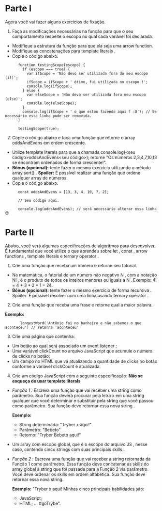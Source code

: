# Parte I

Agora você vai fazer alguns exercícios de fixação.

1. Faça as modificações necessárias na função para que o seu comportamento respeite o escopo no qual cada variável foi declarada.
* Modifique a estrutura da função para que ela seja uma arrow function.
* Modifique as concatenações para template literals .
* Copie o código abaixo.

```
      function testingScope(escopo) {
        if (escopo === true) {
          var ifScope = 'Não devo ser utilizada fora do meu escopo (if)';
          ifScope = ifScope + ' ótimo, fui utilizada no escopo !';
          console.log(ifScope);
        } else {
          var elseScope = 'Não devo ser utilizada fora meu escopo (else)';
          console.log(elseScope);
        }
        console.log(ifScope + ' o que estou fazendo aqui ? :O'); // Se necessário esta linha pode ser removida.
      }

      testingScope(true);

```
2. Copie o código abaixo e faça uma função que retorne o array oddsAndEvens em ordem crescente.
* Utilize template literals para que a chamada console.log(<seu código>oddsAndEvens<seu código>); retorne "Os números 2,3,4,7,10,13 se encontram ordenados de forma crescente!".
* **Bônus (opcional):** tente fazer o mesmo exercício utilizando o método array.sort() . **Spoiler:** É possível realizar uma função que ordene qualquer array de números.
* Copie o código abaixo.

```
      const oddsAndEvens = [13, 3, 4, 10, 7, 2];

      // Seu código aqui.

      console.log(oddsAndEvens); // será necessário alterar essa linha 😉

```

# Parte II

Abaixo, você verá algumas especificações de algoritmos para desenvolver. É fundamental que você utilize o que aprendeu sobre let , const , arrow functions , template literals e ternary operator .
1. Crie uma função que receba um número e retorne seu fatorial.
* Na matemática, o fatorial de um número não negativo N , com a notação N! , é o produto de todos os inteiros menores ou iguais a N . Exemplo: 4! = 4 * 3 * 2 * 1 = 24.
* **Bônus (opcional):** tente fazer o mesmo exercício de forma recursiva . Spoiler: É possível resolver com uma linha usando ternary operator .
2. Crie uma função que receba uma frase e retorne qual a maior palavra.

  **Exemplo:**

```
       longestWord('Antônio foi no banheiro e não sabemos o que aconteceu') // retorna 'aconteceu'

```

3. Crie uma página que contenha:
* Um botão ao qual será associado um event listener ;
* Uma variável clickCount no arquivo JavaScript que acumule o número de clicks no botão;
* Um campo no HTML que vá atualizando a quantidade de clicks no botão conforme a variável clickCount é atualizada.

4. Crie um código JavaScript com a seguinte especificação:
**Não se esqueça de usar template literals**

* *Função 1 :* Escreva uma função que vai receber uma string como parâmetro. Sua função deverá procurar pela letra x em uma string qualquer que você determinar e substituir pela string que você passou como parâmetro. Sua função deve retornar essa nova string .

  **Exemplo:**
  * String determinada: "Tryber x aqui!"
  * Parâmetro: "Bebeto"
  * Retorno: "Tryber Bebeto aqui!"

* Um array com escopo global, que é o escopo do arquivo JS , nesse caso, contendo cinco strings com suas principais skills .
* *Função 2 :* Escreva uma função que vai receber a string retornada da Função 1 como parâmetro. Essa função deve concatenar as skills do array global à string que foi passada para a Função 2 via parâmetro. Você deve ordenar os skills em ordem alfabética. Sua função deve retornar essa nova string.

  **Exemplo:** "Tryber x aqui! Minhas cinco principais habilidades são:
  * JavaScript;
  * HTML; ... #goTrybe".
